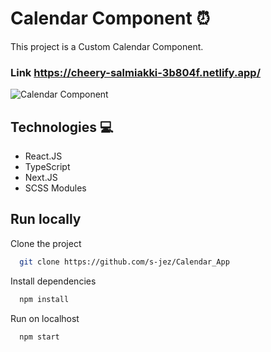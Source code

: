 # Calendar Component ⏰

This project is a Custom Calendar Component. <br />
### Link https://cheery-salmiakki-3b804f.netlify.app/

![Calendar Component](https://i.ibb.co/bFDxFHj/calendar.png)

## Technologies 💻
- React.JS
- TypeScript
- Next.JS
- SCSS Modules

## Run locally

Clone the project

```bash
  git clone https://github.com/s-jez/Calendar_App
```

Install dependencies

```bash
  npm install
```

Run on localhost

```bash
  npm start
```
